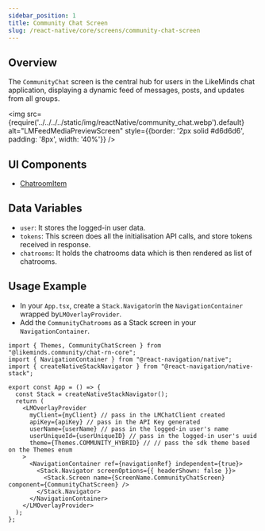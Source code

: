 ```yaml
---
sidebar_position: 1
title: Community Chat Screen
slug: /react-native/core/screens/community-chat-screen
---
```


## Overview

The `CommunityChat` screen is the central hub for users in the LikeMinds chat application, displaying a dynamic feed of messages, posts, and updates from all groups.

<img
src={require('../../../../static/img/reactNative/community_chat.webp').default}
alt="LMFeedMediaPreviewScreen"
style={{border: '2px solid #d6d6d6', padding: '8px', width: '40%'}}
/>

## UI Components

- [ChatroomItem](../Components/LMChatroomHomeFeedItem.md)

## Data Variables

- `user`: It stores the logged-in user data.
- `tokens`: This screen does all the initialisation API calls, and store tokens received in response.
- `chatrooms`: It holds the chatrooms data which is then rendered as list of chatrooms.

## Usage Example

- In your `App.tsx`, create a `Stack.Navigator`in the `NavigationContainer` wrapped by`LMOverlayProvider`.
- Add the `CommunityChatrooms` as a Stack screen in your `NavigationContainer`.

```tsx title="App.tsx"
import { Themes, CommunityChatScreen } from "@likeminds.community/chat-rn-core";
import { NavigationContainer } from "@react-navigation/native";
import { createNativeStackNavigator } from "@react-navigation/native-stack";

export const App = () => {
  const Stack = createNativeStackNavigator();
  return (
    <LMOverlayProvider
      myClient={myClient} // pass in the LMChatClient created
      apiKey={apiKey} // pass in the API Key generated
      userName={userName} // pass in the logged-in user's name
      userUniqueId={userUniqueID} // pass in the logged-in user's uuid
      theme={Themes.COMMUNITY_HYBRID} // // pass the sdk theme based on the Themes enum
    >
      <NavigationContainer ref={navigationRef} independent={true}>
        <Stack.Navigator screenOptions={{ headerShown: false }}>
          <Stack.Screen name={ScreenName.CommunityChatScreen} component={CommunityChatScreen} />
        </Stack.Navigator>
      </NavigationContainer>
    </LMOverlayProvider>
  );
};
```